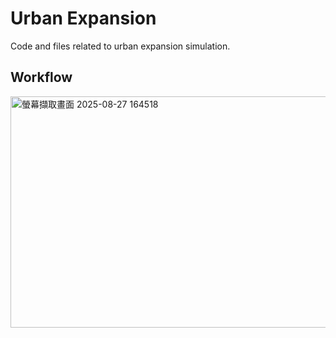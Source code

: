 # Urban Expansion
Code and files related to urban expansion simulation.

## Workflow
<img width="1581" height="370" alt="螢幕擷取畫面 2025-08-27 164518" src="https://github.com/user-attachments/assets/4c544d2f-887a-4b01-8a96-194715b88521" />
